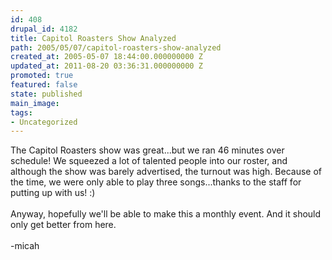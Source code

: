 ```yaml
---
id: 408
drupal_id: 4182
title: Capitol Roasters Show Analyzed
path: 2005/05/07/capitol-roasters-show-analyzed
created_at: 2005-05-07 18:44:00.000000000 Z
updated_at: 2011-08-20 03:36:31.000000000 Z
promoted: true
featured: false
state: published
main_image: 
tags:
- Uncategorized
---
```

The Capitol Roasters show was great...but we ran 46 minutes over schedule! We squeezed a lot of talented people into our roster, and although the show was barely advertised, the turnout was high. Because of the time, we were only able to play three songs...thanks to the staff for putting up with us! :)<br /><br />Anyway, hopefully we'll be able to make this a monthly event. And it should only get better from here.<br /><br />-micah

